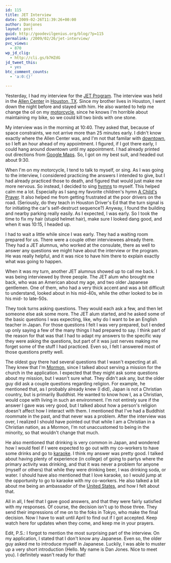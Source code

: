 ```yaml
---
id: 115
title: JET Interview
date: 2009-02-26T11:39:26+00:00
author: Danjones
layout: post
guid: http://goodevilgenius.org/blog/?p=115
permalink: /2009/02/26/jet-interview/
pvc_views:
  - 870
wp_jd_clig:
  - http://cli.gs/b7HZdG
jd_tweet_this:
  - yes
btc_comment_counts:
  - 'a:0:{}'

---
```

Yesterday, I had my interview for the [JET Program](http://www.jetprogramme.org/). The interview was held in the [Allen Center](http://en.wikipedia.org/wiki/Allen_Center) in [Houston, TX](http://en.wikipedia.org/wiki/Houston). Since my brother lives in Houston, I went down the night before and stayed with him. He also wanted to help me change the oil on my [motorcycle](http://en.wikipedia.org/wiki/Suzuki_SV650), since he knows I'm horrible about maintaining my bike, so we could kill two birds with one stone.

My interview was in the morning at 10:40. They asked that, because of space constraints, we not arrive more than 25 minutes early. I didn't know exactly where the Allen Center was, and I'm not that familar with [downtown](http://en.wikipedia.org/wiki/Downtown_Houston), so I left an hour ahead of my appointment. I figured, if I got there early, I could hang around downtown until my appointment. I had already printed out directions from [Google Maps](http://maps.google.com/). So, I got on my best suit, and headed out about 9:30.

When I'm on my motorcycle, I tend to talk to myself, or sing. As I was going to the interview, I considered practicing the answers I intended to give, but I had already practiced those to death, and figured that would just make me more nervous. So instead, I decided to sing [hymns](http://www.lds.org/churchmusic/) to myself. This helped calm me a lot. Especially as I sang my favorite children's hymn [A Child's Prayer](http://www.youtube.com/watch?v=KQkO0XesgTc). It also helped me from getting frustrated at the poor drivers on the road. (Seriously, do they teach in Houston Driver's Ed that the turn signal is for initiating the car's self-destruct sequence?) Anyway, I found the building and nearby parking really easily. As I expected, I was early. So I took the time to fix my hair (stupid helmet hair), make sure I looked dang good, and when it was 10:15, I headed up.

I had to wait a little while since I was early. They had a waiting room prepared for us. There were a couple other interviewees already there. They had a JET alumnus, who worked at the consulate, there as well to answer any questions we might have about the interview or the program. He was really helpful, and it was nice to have him there to explain exactly what was going to happen.

When it was my turn, another JET alumnus showed up to call me back. I was being interviewed by three people. The JET alum who brought me back, who was an American about my age, and two older Japanese gentlemen. One of them, who had a very thick accent and was a bit difficult to understand, looked about in his mid-40s, while the other looked to be in his mid- to late-50s.

They took turns asking questions. They would each ask a few, and then let someone else ask some more. The JET alum started, and he asked some of the basic questions I was expecting, like, why do I want to be an English teacher in Japan. For those questions I felt I was very prepared, but I ended up only saying a few of the many things I had prepared to say. I think part of the reason for that was that I had to adapt my answers to the specific way they were asking the questions, but part of it was just nerves making me forget some of the stuff I had practiced. Even so, I felt I answered most of those questions pretty well.

The oldest guy there had several questions that I wasn't expecting at all. They knew that I'm [Mormon](http://www.mormon.org), since I talked about serving a mission for the church in the application. I expected that they might ask some questions about my mission, but I wasn't sure what. They didn't ask any, but the older guy did ask a couple questions regarding religion. For example, he mentioned that, as I probably already knew (I did), Japan is not a Christian country, but is primarily Buddhist. He wanted to know how I, as a Christian, would cope with living in such an environment. I'm not entirely sure if the answer I gave was very good, but I talked about how a person's religion doesn't affect how I interact with them. I mentioned that I've had a Buddhist roommate in the past, and that never was a problem. After the interview was over, I realized I should have pointed out that while I am a Christian in a Christian nation, as a Mormon, I'm not unaccustomed to being in the minority, so that wouldn't change that much.

He also mentioned that drinking is very common in Japan, and wondered how I would feel if I were expected to go out with my co-workers to have some drinks and go to [karaoke](http://en.wikipedia.org/wiki/Karaoke). I think my answer was pretty good. I talked about having plenty of experience (in college) of going to partys where the primary activity was drinking, and that it was never a problem for anyone (myself or others) that while they were drinking beer, I was drinking soda, or water. I should have also mentioned that I love karaoke, so I would jump at the opportunity to go to karaoke with my co-workers. He also talked a bit about me being an ambassador of the [United States](http://www.usa.gov/), and how I felt about that.

All in all, I feel that I gave good answers, and that they were fairly satisfied with my responses. Of course, the decision isn't up to those three. They send their impressions of me on to the foks in Tokyo, who make the final decision. Now I have to wait until April to find out if I got accepted. Keep watch here for updates when they come, and keep me in your prayers.

Edit, P.S.: I forgot to mention the most surprising part of the interview. On my application, I stated that I don't know any Japanese. Even so, the older guy asked me to introduce myself in Japanese. Luckily, I was able to muster up a very short introduction (Hello. My name is Dan Jones. Nice to meet you). I definitely wasn't ready for that!
